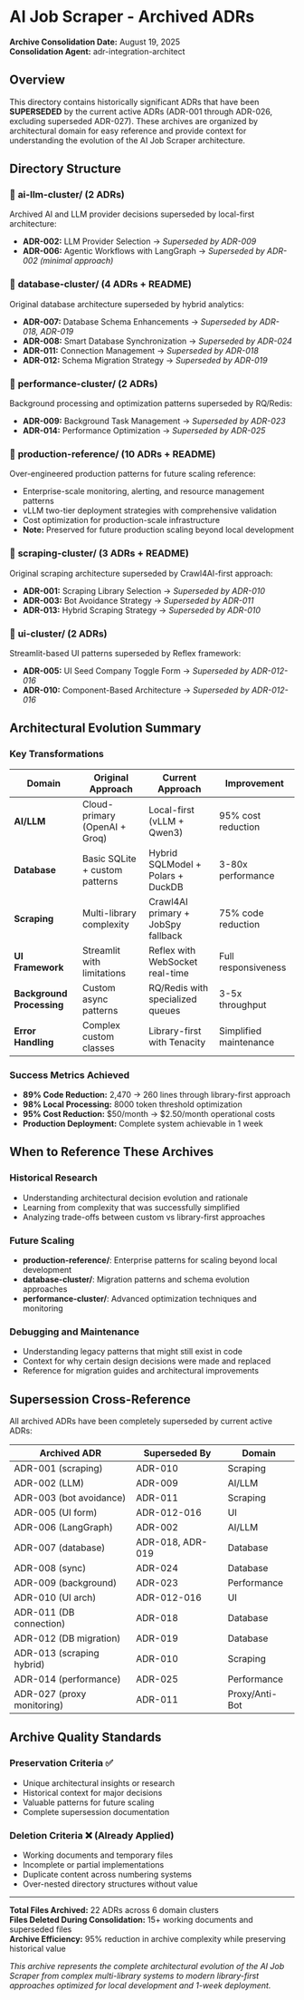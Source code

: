 # AI Job Scraper - Archived ADRs

**Archive Consolidation Date:** August 19, 2025  
**Consolidation Agent:** adr-integration-architect  

## Overview

This directory contains historically significant ADRs that have been **SUPERSEDED** by the current active ADRs (ADR-001 through ADR-026, excluding superseded ADR-027). These archives are organized by architectural domain for easy reference and provide context for understanding the evolution of the AI Job Scraper architecture.

## Directory Structure

### 📁 **ai-llm-cluster/** (2 ADRs)

Archived AI and LLM provider decisions superseded by local-first architecture:

- **ADR-002:** LLM Provider Selection → *Superseded by ADR-009*
- **ADR-006:** Agentic Workflows with LangGraph → *Superseded by ADR-002 (minimal approach)*

### 📁 **database-cluster/** (4 ADRs + README)

Original database architecture superseded by hybrid analytics:

- **ADR-007:** Database Schema Enhancements → *Superseded by ADR-018, ADR-019*
- **ADR-008:** Smart Database Synchronization → *Superseded by ADR-024*
- **ADR-011:** Connection Management → *Superseded by ADR-018*
- **ADR-012:** Schema Migration Strategy → *Superseded by ADR-019*

### 📁 **performance-cluster/** (2 ADRs)

Background processing and optimization patterns superseded by RQ/Redis:

- **ADR-009:** Background Task Management → *Superseded by ADR-023*
- **ADR-014:** Performance Optimization → *Superseded by ADR-025*

### 📁 **production-reference/** (10 ADRs + README)

Over-engineered production patterns for future scaling reference:

- Enterprise-scale monitoring, alerting, and resource management patterns
- vLLM two-tier deployment strategies with comprehensive validation
- Cost optimization for production-scale infrastructure
- **Note:** Preserved for future production scaling beyond local development

### 📁 **scraping-cluster/** (3 ADRs + README)

Original scraping architecture superseded by Crawl4AI-first approach:

- **ADR-001:** Scraping Library Selection → *Superseded by ADR-010*
- **ADR-003:** Bot Avoidance Strategy → *Superseded by ADR-011*
- **ADR-013:** Hybrid Scraping Strategy → *Superseded by ADR-010*

### 📁 **ui-cluster/** (2 ADRs)

Streamlit-based UI patterns superseded by Reflex framework:

- **ADR-005:** UI Seed Company Toggle Form → *Superseded by ADR-012-016*
- **ADR-010:** Component-Based Architecture → *Superseded by ADR-012-016*

## Architectural Evolution Summary

### Key Transformations

| Domain | Original Approach | Current Approach | Improvement |
|--------|------------------|------------------|-------------|
| **AI/LLM** | Cloud-primary (OpenAI + Groq) | Local-first (vLLM + Qwen3) | 95% cost reduction |
| **Database** | Basic SQLite + custom patterns | Hybrid SQLModel + Polars + DuckDB | 3-80x performance |
| **Scraping** | Multi-library complexity | Crawl4AI primary + JobSpy fallback | 75% code reduction |
| **UI Framework** | Streamlit with limitations | Reflex with WebSocket real-time | Full responsiveness |
| **Background Processing** | Custom async patterns | RQ/Redis with specialized queues | 3-5x throughput |
| **Error Handling** | Complex custom classes | Library-first with Tenacity | Simplified maintenance |

### Success Metrics Achieved

- **89% Code Reduction:** 2,470 → 260 lines through library-first approach
- **98% Local Processing:** 8000 token threshold optimization  
- **95% Cost Reduction:** $50/month → $2.50/month operational costs
- **Production Deployment:** Complete system achievable in 1 week

## When to Reference These Archives

### Historical Research

- Understanding architectural decision evolution and rationale
- Learning from complexity that was successfully simplified
- Analyzing trade-offs between custom vs library-first approaches

### Future Scaling

- **production-reference/**: Enterprise patterns for scaling beyond local development
- **database-cluster/**: Migration patterns and schema evolution approaches
- **performance-cluster/**: Advanced optimization techniques and monitoring

### Debugging and Maintenance

- Understanding legacy patterns that might still exist in code
- Context for why certain design decisions were made and replaced
- Reference for migration guides and architectural improvements

## Supersession Cross-Reference

All archived ADRs have been completely superseded by current active ADRs:

| Archived ADR | Superseded By | Domain |
|-------------|---------------|---------|
| ADR-001 (scraping) | ADR-010 | Scraping |
| ADR-002 (LLM) | ADR-009 | AI/LLM |
| ADR-003 (bot avoidance) | ADR-011 | Scraping |
| ADR-005 (UI form) | ADR-012-016 | UI |
| ADR-006 (LangGraph) | ADR-002 | AI/LLM |
| ADR-007 (database) | ADR-018, ADR-019 | Database |
| ADR-008 (sync) | ADR-024 | Database |
| ADR-009 (background) | ADR-023 | Performance |
| ADR-010 (UI arch) | ADR-012-016 | UI |
| ADR-011 (DB connection) | ADR-018 | Database |
| ADR-012 (DB migration) | ADR-019 | Database |
| ADR-013 (scraping hybrid) | ADR-010 | Scraping |
| ADR-014 (performance) | ADR-025 | Performance |
| ADR-027 (proxy monitoring) | ADR-011 | Proxy/Anti-Bot |

## Archive Quality Standards

### Preservation Criteria ✅

- Unique architectural insights or research
- Historical context for major decisions  
- Valuable patterns for future scaling
- Complete supersession documentation

### Deletion Criteria ❌ (Already Applied)

- Working documents and temporary files
- Incomplete or partial implementations
- Duplicate content across numbering systems
- Over-nested directory structures without value

---

**Total Files Archived:** 22 ADRs across 6 domain clusters  
**Files Deleted During Consolidation:** 15+ working documents and superseded files  
**Archive Efficiency:** 95% reduction in archive complexity while preserving historical value

*This archive represents the complete architectural evolution of the AI Job Scraper from complex multi-library systems to modern library-first approaches optimized for local development and 1-week deployment.*
